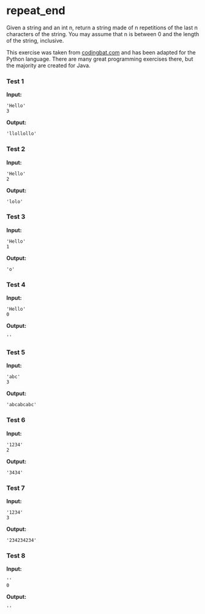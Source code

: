# repeat_end





Given a string and an int n, return a string made of n repetitions of the last n characters of the string. You may assume that n is between 0 and the length of the string, inclusive.

This exercise was taken from [codingbat.com](https://codingbat.com/prob/p152339) and has been adapted for the Python language. There are many great programming exercises there, but the majority are created for Java.






### Test 1
**Input:**
```
'Hello'
3
```
**Output:**
```
'llollollo'
```
### Test 2
**Input:**
```
'Hello'
2
```
**Output:**
```
'lolo'
```
### Test 3
**Input:**
```
'Hello'
1
```
**Output:**
```
'o'
```
### Test 4
**Input:**
```
'Hello'
0
```
**Output:**
```
''
```
### Test 5
**Input:**
```
'abc'
3
```
**Output:**
```
'abcabcabc'
```
### Test 6
**Input:**
```
'1234'
2
```
**Output:**
```
'3434'
```
### Test 7
**Input:**
```
'1234'
3
```
**Output:**
```
'234234234'
```
### Test 8
**Input:**
```
''
0
```
**Output:**
```
''
```

